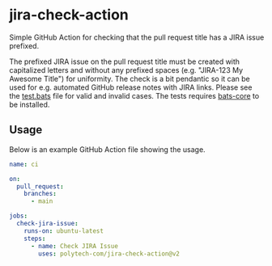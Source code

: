 # jira-check-action

Simple GitHub Action for checking that the pull request title has a JIRA issue prefixed.

The prefixed JIRA issue on the pull request title must be created with capitalized letters and without any prefixed spaces (e.g. "JIRA-123 My Awesome Title") for uniformity. The check is a bit pendantic so it can be used for e.g. automated GitHub release notes with JIRA links. Please see the [test.bats](https://github.com/polytech-com/jira-check-action/blob/main/test.bats) file for valid and invalid cases. The tests requires [bats-core](https://bats-core.readthedocs.io/en/stable/installation.html) to be installed.

## Usage

Below is an example GitHub Action file showing the usage.

```yml
name: ci

on:
  pull_request:
    branches:
      - main

jobs:
  check-jira-issue:
    runs-on: ubuntu-latest
    steps:
      - name: Check JIRA Issue
        uses: polytech-com/jira-check-action@v2
```
